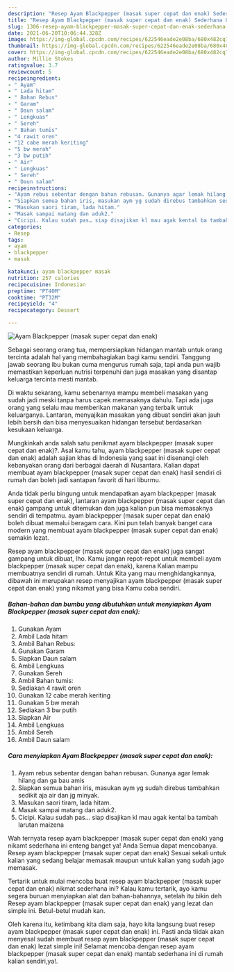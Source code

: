 ```yaml
---
description: "Resep Ayam Blackpepper (masak super cepat dan enak) Sederhana Untuk Jualan"
title: "Resep Ayam Blackpepper (masak super cepat dan enak) Sederhana Untuk Jualan"
slug: 1306-resep-ayam-blackpepper-masak-super-cepat-dan-enak-sederhana-untuk-jualan
date: 2021-06-20T10:06:44.328Z
image: https://img-global.cpcdn.com/recipes/622546eade2e08ba/680x482cq70/ayam-blackpepper-masak-super-cepat-dan-enak-foto-resep-utama.jpg
thumbnail: https://img-global.cpcdn.com/recipes/622546eade2e08ba/680x482cq70/ayam-blackpepper-masak-super-cepat-dan-enak-foto-resep-utama.jpg
cover: https://img-global.cpcdn.com/recipes/622546eade2e08ba/680x482cq70/ayam-blackpepper-masak-super-cepat-dan-enak-foto-resep-utama.jpg
author: Millie Stokes
ratingvalue: 3.7
reviewcount: 5
recipeingredient:
- " Ayam"
- " Lada hitam"
- " Bahan Rebus"
- " Garam"
- " Daun salam"
- " Lengkuas"
- " Sereh"
- " Bahan tumis"
- "4 rawit oren"
- "12 cabe merah keriting"
- "5 bw merah"
- "3 bw putih"
- " Air"
- " Lengkuas"
- " Sereh"
- " Daun salam"
recipeinstructions:
- "Ayam rebus sebentar dengan bahan rebusan. Gunanya agar lemak hilang dan ga bau amis"
- "Siapkan semua bahan iris, masukan aym yg sudah direbus tambahkan sedikit aja air dan jg minyak."
- "Masukan saori tiram, lada hitam."
- "Masak sampai matang dan aduk2."
- "Cicipi. Kalau sudah pas… siap disajikan kl mau agak kental ba tambah larutan maizena"
categories:
- Resep
tags:
- ayam
- blackpepper
- masak

katakunci: ayam blackpepper masak 
nutrition: 257 calories
recipecuisine: Indonesian
preptime: "PT40M"
cooktime: "PT32M"
recipeyield: "4"
recipecategory: Dessert

---
```



![Ayam Blackpepper (masak super cepat dan enak)](https://img-global.cpcdn.com/recipes/622546eade2e08ba/680x482cq70/ayam-blackpepper-masak-super-cepat-dan-enak-foto-resep-utama.jpg)

Sebagai seorang orang tua, mempersiapkan hidangan mantab untuk orang tercinta adalah hal yang membahagiakan bagi kamu sendiri. Tanggung jawab seorang ibu bukan cuma mengurus rumah saja, tapi anda pun wajib memastikan keperluan nutrisi terpenuhi dan juga masakan yang disantap keluarga tercinta mesti mantab.

Di waktu  sekarang, kamu sebenarnya mampu membeli masakan yang sudah jadi meski tanpa harus capek memasaknya dahulu. Tapi ada juga orang yang selalu mau memberikan makanan yang terbaik untuk keluarganya. Lantaran, menyajikan masakan yang dibuat sendiri akan jauh lebih bersih dan bisa menyesuaikan hidangan tersebut berdasarkan kesukaan keluarga. 



Mungkinkah anda salah satu penikmat ayam blackpepper (masak super cepat dan enak)?. Asal kamu tahu, ayam blackpepper (masak super cepat dan enak) adalah sajian khas di Indonesia yang saat ini disenangi oleh kebanyakan orang dari berbagai daerah di Nusantara. Kalian dapat membuat ayam blackpepper (masak super cepat dan enak) hasil sendiri di rumah dan boleh jadi santapan favorit di hari liburmu.

Anda tidak perlu bingung untuk mendapatkan ayam blackpepper (masak super cepat dan enak), lantaran ayam blackpepper (masak super cepat dan enak) gampang untuk ditemukan dan juga kalian pun bisa memasaknya sendiri di tempatmu. ayam blackpepper (masak super cepat dan enak) boleh dibuat memalui beragam cara. Kini pun telah banyak banget cara modern yang membuat ayam blackpepper (masak super cepat dan enak) semakin lezat.

Resep ayam blackpepper (masak super cepat dan enak) juga sangat gampang untuk dibuat, lho. Kamu jangan repot-repot untuk membeli ayam blackpepper (masak super cepat dan enak), karena Kalian mampu membuatnya sendiri di rumah. Untuk Kita yang mau menghidangkannya, dibawah ini merupakan resep menyajikan ayam blackpepper (masak super cepat dan enak) yang nikamat yang bisa Kamu coba sendiri.

<!--inarticleads1-->

##### Bahan-bahan dan bumbu yang dibutuhkan untuk menyiapkan Ayam Blackpepper (masak super cepat dan enak):

1. Gunakan  Ayam
1. Ambil  Lada hitam
1. Ambil  Bahan Rebus:
1. Gunakan  Garam
1. Siapkan  Daun salam
1. Ambil  Lengkuas
1. Gunakan  Sereh
1. Ambil  Bahan tumis:
1. Sediakan 4 rawit oren
1. Gunakan 12 cabe merah keriting
1. Gunakan 5 bw merah
1. Sediakan 3 bw putih
1. Siapkan  Air
1. Ambil  Lengkuas
1. Ambil  Sereh
1. Ambil  Daun salam




<!--inarticleads2-->

##### Cara menyiapkan Ayam Blackpepper (masak super cepat dan enak):

1. Ayam rebus sebentar dengan bahan rebusan. Gunanya agar lemak hilang dan ga bau amis
1. Siapkan semua bahan iris, masukan aym yg sudah direbus tambahkan sedikit aja air dan jg minyak.
1. Masukan saori tiram, lada hitam.
1. Masak sampai matang dan aduk2.
1. Cicipi. Kalau sudah pas… siap disajikan kl mau agak kental ba tambah larutan maizena




Wah ternyata resep ayam blackpepper (masak super cepat dan enak) yang nikamt sederhana ini enteng banget ya! Anda Semua dapat mencobanya. Resep ayam blackpepper (masak super cepat dan enak) Sesuai sekali untuk kalian yang sedang belajar memasak maupun untuk kalian yang sudah jago memasak.

Tertarik untuk mulai mencoba buat resep ayam blackpepper (masak super cepat dan enak) nikmat sederhana ini? Kalau kamu tertarik, ayo kamu segera buruan menyiapkan alat dan bahan-bahannya, setelah itu bikin deh Resep ayam blackpepper (masak super cepat dan enak) yang lezat dan simple ini. Betul-betul mudah kan. 

Oleh karena itu, ketimbang kita diam saja, hayo kita langsung buat resep ayam blackpepper (masak super cepat dan enak) ini. Pasti anda tiidak akan menyesal sudah membuat resep ayam blackpepper (masak super cepat dan enak) lezat simple ini! Selamat mencoba dengan resep ayam blackpepper (masak super cepat dan enak) mantab sederhana ini di rumah kalian sendiri,ya!.

